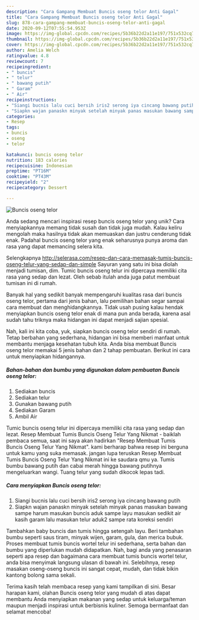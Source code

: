 ```yaml
---
description: "Cara Gampang Membuat Buncis oseng telor Anti Gagal"
title: "Cara Gampang Membuat Buncis oseng telor Anti Gagal"
slug: 878-cara-gampang-membuat-buncis-oseng-telor-anti-gagal
date: 2020-09-12T07:55:54.953Z
image: https://img-global.cpcdn.com/recipes/5b36b22d2a11e197/751x532cq70/buncis-oseng-telor-foto-resep-utama.jpg
thumbnail: https://img-global.cpcdn.com/recipes/5b36b22d2a11e197/751x532cq70/buncis-oseng-telor-foto-resep-utama.jpg
cover: https://img-global.cpcdn.com/recipes/5b36b22d2a11e197/751x532cq70/buncis-oseng-telor-foto-resep-utama.jpg
author: Amelia Welch
ratingvalue: 4.8
reviewcount: 7
recipeingredient:
- " buncis"
- " telur"
- " bawang putih"
- " Garam"
- " Air"
recipeinstructions:
- "Siangi bucnis lalu cuci bersih iris2 serong iya cincang bawang putih"
- "Siapkn wajan panaskn minyak setelah minyak panas masukan bawang sampe harum masukan buncis aduk sampe layu masukan sedikit air kasih garam lalu masukan telur aduk2 sampe rata koreksi sendiri"
categories:
- Resep
tags:
- buncis
- oseng
- telor

katakunci: buncis oseng telor 
nutrition: 183 calories
recipecuisine: Indonesian
preptime: "PT16M"
cooktime: "PT43M"
recipeyield: "2"
recipecategory: Dessert

---
```



![Buncis oseng telor](https://img-global.cpcdn.com/recipes/5b36b22d2a11e197/751x532cq70/buncis-oseng-telor-foto-resep-utama.jpg)

Anda sedang mencari inspirasi resep buncis oseng telor yang unik? Cara menyiapkannya memang tidak susah dan tidak juga mudah. Kalau keliru mengolah maka hasilnya tidak akan memuaskan dan justru cenderung tidak enak. Padahal buncis oseng telor yang enak seharusnya punya aroma dan rasa yang dapat memancing selera kita.

Selengkapnya http://selerasa.com/resep-dan-cara-memasak-tumis-buncis-oseng-telur-yang-sedap-dan-simple Sayuran yang satu ini bisa diolah menjadi tumisan, dim. Tumic buncis oseng telur ini dipercaya memiliki cita rasa yang sedap dan lezat. Oleh sebab itulah anda juga patut membuat tumisan ini di rumah.

Banyak hal yang sedikit banyak mempengaruhi kualitas rasa dari buncis oseng telor, pertama dari jenis bahan, lalu pemilihan bahan segar sampai cara membuat dan menghidangkannya. Tidak usah pusing kalau hendak menyiapkan buncis oseng telor enak di mana pun anda berada, karena asal sudah tahu triknya maka hidangan ini dapat menjadi sajian spesial.


Nah, kali ini kita coba, yuk, siapkan buncis oseng telor sendiri di rumah. Tetap berbahan yang sederhana, hidangan ini bisa memberi manfaat untuk membantu menjaga kesehatan tubuh kita. Anda bisa membuat Buncis oseng telor memakai 5 jenis bahan dan 2 tahap pembuatan. Berikut ini cara untuk menyiapkan hidangannya.

<!--inarticleads1-->

##### Bahan-bahan dan bumbu yang digunakan dalam pembuatan Buncis oseng telor:

1. Sediakan  buncis
1. Sediakan  telur
1. Gunakan  bawang putih
1. Sediakan  Garam
1. Ambil  Air


Tumic buncis oseng telur ini dipercaya memiliki cita rasa yang sedap dan lezat. Resep Membuat Tumis Buncis Oseng Telur Yang Nikmat - baiklah pembaca semua, saat ini saya akan hadirkan &#34;Resep Membuat Tumis Buncis Oseng Telur Yang Nikmat&#34;. kami berharap bahwa resep ini berguna untuk kamu yang suka memasak. jangan lupa teruskan Resep Membuat Tumis Buncis Oseng Telur Yang Nikmat ini ke saudara qmu ya. Tumis bumbu bawang putih dan cabai merah hingga bawang putihnya mengeluarkan wangi. Tuang telur yang sudah dikocok lepas tadi. 

<!--inarticleads2-->

##### Cara menyiapkan Buncis oseng telor:

1. Siangi bucnis lalu cuci bersih iris2 serong iya cincang bawang putih
1. Siapkn wajan panaskn minyak setelah minyak panas masukan bawang sampe harum masukan buncis aduk sampe layu masukan sedikit air kasih garam lalu masukan telur aduk2 sampe rata koreksi sendiri


Tambahkan baby buncis dan tumis hingga setengah layu. Beri tambahan bumbu seperti saus tiram, minyak wijen, garam, gula, dan merica bubuk. Proses membuat tumis buncis wortel telur ini sederhana, serta bahan dan bumbu yang diperlukan mudah didapatkan. Nah, bagi anda yang penasaran seperti apa resep dan bagaimana cara membuat tumis buncis wortel telur, anda bisa menyimak langsung ulasan di bawah ini. Selebihnya, resep masakan oseng-oseng buncis ini sangat cepat, mudah, dan tidak bikin kantong bolong sama sekali. 

Terima kasih telah membaca resep yang kami tampilkan di sini. Besar harapan kami, olahan Buncis oseng telor yang mudah di atas dapat membantu Anda menyiapkan makanan yang sedap untuk keluarga/teman maupun menjadi inspirasi untuk berbisnis kuliner. Semoga bermanfaat dan selamat mencoba!
